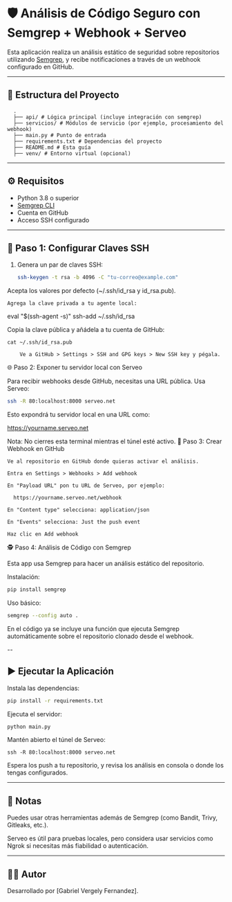 # 🛡️ Análisis de Código Seguro con Semgrep + Webhook + Serveo

Esta aplicación realiza un análisis estático de seguridad sobre repositorios utilizando [Semgrep](https://semgrep.dev), y recibe notificaciones a través de un webhook configurado en GitHub.

---

## 📁 Estructura del Proyecto

      .  
      ├── api/ # Lógica principal (incluye integración con semgrep)
      ├── servicios/ # Módulos de servicio (por ejemplo, procesamiento del webhook)
      ├── main.py # Punto de entrada
      ├── requirements.txt # Dependencias del proyecto
      ├── README.md # Esta guía
      ├── venv/ # Entorno virtual (opcional)


---

## ⚙️ Requisitos

- Python 3.8 o superior
- [Semgrep CLI](https://semgrep.dev/docs/installation/)
- Cuenta en GitHub
- Acceso SSH configurado

---

## 🔐 Paso 1: Configurar Claves SSH

1. Genera un par de claves SSH:
   ```bash
   ssh-keygen -t rsa -b 4096 -C "tu-correo@example.com"

Acepta los valores por defecto (~/.ssh/id_rsa y id_rsa.pub).

    Agrega la clave privada a tu agente local:

eval "$(ssh-agent -s)"
ssh-add ~/.ssh/id_rsa

Copia la clave pública y añádela a tu cuenta de GitHub:

    cat ~/.ssh/id_rsa.pub

        Ve a GitHub > Settings > SSH and GPG keys > New SSH key y pégala.

🌐 Paso 2: Exponer tu servidor local con Serveo

Para recibir webhooks desde GitHub, necesitas una URL pública. Usa Serveo:

```bash
ssh -R 80:localhost:8000 serveo.net
```

Esto expondrá tu servidor local en una URL como:

https://yourname.serveo.net

Nota: No cierres esta terminal mientras el túnel esté activo.
🔁 Paso 3: Crear Webhook en GitHub

    Ve al repositorio en GitHub donde quieras activar el análisis.

    Entra en Settings > Webhooks > Add webhook

    En "Payload URL" pon tu URL de Serveo, por ejemplo:

      https://yourname.serveo.net/webhook

    En "Content type" selecciona: application/json

    En "Events" selecciona: Just the push event

    Haz clic en Add webhook

🕵️ Paso 4: Análisis de Código con Semgrep

Esta app usa Semgrep para hacer un análisis estático del repositorio.

Instalación:

```bash
pip install semgrep
```

Uso básico:

```bash
semgrep --config auto .
```

En el código ya se incluye una función que ejecuta Semgrep automáticamente sobre el repositorio clonado desde el webhook.

--

## ▶️ Ejecutar la Aplicación

Instala las dependencias:

```bash
pip install -r requirements.txt
```

Ejecuta el servidor:

```bash
python main.py
```

Mantén abierto el túnel de Serveo:

    ssh -R 80:localhost:8000 serveo.net

Espera los push a tu repositorio, y revisa los análisis en consola o donde los tengas configurados.

---

## 📌 Notas

Puedes usar otras herramientas además de Semgrep (como Bandit, Trivy, Gitleaks, etc.).

Serveo es útil para pruebas locales, pero considera usar servicios como Ngrok si necesitas más fiabilidad o autenticación.

---

## 🧑‍💻 Autor

Desarrollado por [Gabriel Vergely Fernandez].
